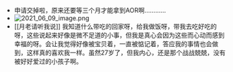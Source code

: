 - 申请交掉啦，原来还要等三个月才能拿到AOR啊…………
- ![2021_06_09_image.png](https://cdn.logseq.com/%2F19d8129d-f0d6-41c0-a53b-bbfce3d097ca3efa431e-1f3a-4c29-9825-e998b2589dcf2021_06_09_image.png?Expires=4776849416&Signature=dWR6UUIfo4QaZd2iKM52ioiuo87IDscPPCLg6JNJ0A1wlpN54YAWlqg5wB-9bJR2jt9Agu4CM-BoY3VGKEtiI9uiT9f-~b-6HyRaNFPKRXHd2C4ao3rLuyLXXMEElZ7XTxLqcHSDovYYnH7XpSVyeGy8b3CpcwDMIL2R7I9I8x9c2x~xWB-GudKuu9oVbToWjLlXizfvJGTubFdAkqgeyEIGb1iXIUTd5PpVk83mp0mGRySnF9EklNxEVWkIrftLa66eI6~H7~06Qt9lEowoEordTRz43XMPxAZD9LGnzg1Y7O2yjPKyxtFCJa8gDWy1RjHUiR7F~lU-k3vMZZ1Zcw__&Key-Pair-Id=APKAJE5CCD6X7MP6PTEA)
- [[月老请听我说]] 我知道什么带吃的回家呀，给我做饭呀，带我去吃好吃的呀，这些说起来好像是微不足道的小事，但我是真心会因为这些而心动而感到幸福的呀。会让我觉得好像被宝贝着，一直被惦记着，答应我的事情也会做到，这样真的喜欢我一样。虽然27岁了，但我内心，还是那个战战兢兢，没有被好好爱过的小孩子啊。